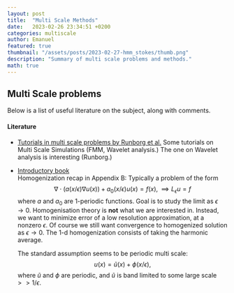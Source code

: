 ```yaml
---
layout: post
title:  "Multi Scale Methods"
date:   2023-02-26 23:34:51 +0200
categories: multiscale
author: Emanuel
featured: true
thumbnail: "/assets/posts/2023-02-27-hmm_stokes/thumb.png"
description: "Summary of multi scale problems and methods."
math: true
---
```



## Multi Scale problems


Below is a list of useful literature on the subject, along with comments.

#### Literature
   * [Tutorials in multi scale problems by Runborg et al.](https://link.springer.com/book/10.1007/978-3-540-88857-4)
      Some tutorials on Multi Scale Simulations (FMM, Wavelet analysis.) The one on Wavelet analysis is interesting (Runborg.)

   * [Introductory book](https://link.springer.com/book/10.1007/978-0-387-09496-0)  
      Homogenization recap in Appendix B:
      Typically a problem of the form 
      $$
         \nabla \cdot (a(x/\epsilon) \nabla u(x)) + a_0(x/\epsilon) u(x) = f(x), \implies L_\epsilon u = f
      $$
      where $a$ and $a_0$ are 1-periodic functions. Goal is to study the limit as $\epsilon \to 0$. Homogenisation theory is **not** what we are interested in. Instead, we want to minimize error of a low resolution approximation, at a nonzero $\epsilon$. Of course we still want convergence to homogenized solution as $\epsilon \to 0$. The 1-d homogenization consists of taking the harmonic average.

      The standard assumption seems to be periodic multi scale:  
      $$
         u(x) = \tilde{u}(x) + \phi(x/\epsilon),
      $$
      where $\tilde{u}$ and $\phi$ are periodic, and $\tilde{u}$ is band limited to some large scale $>>1/\epsilon$. 


    
    
